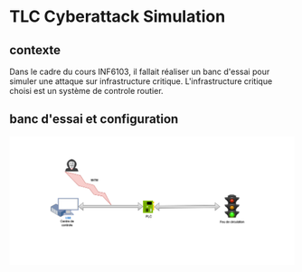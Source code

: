 # TLC Cyberattack Simulation
## contexte
Dans le cadre du cours INF6103, il fallait réaliser un banc d'essai pour simuler une attaque sur infrastructure critique. L'infrastructure critique choisi est un système de controle routier.
## banc d'essai et configuration
![diagramme de la simulation](./TLC_PRJ.png)